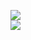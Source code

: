 [![](https://img.shields.io/badge/Made%20With-Github%20Spray-lightgrey.svg?style=for-the-badge&logo=github)](https://github.com/Annihil/github-spray#14781)  
[![](https://i.imgur.com/2DrTn0Z.gif)](https://github.com/Annihil/github-spray)